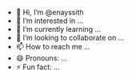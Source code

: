 - 👋 Hi, I’m @enayssith
- 👀 I’m interested in ...
- 🌱 I’m currently learning ...
- 💞️ I’m looking to collaborate on ...
- 📫 How to reach me ...
- 😄 Pronouns: ...
- ⚡ Fun fact: ...

<!---
enayssith/enayssith is a ✨ special ✨ repository because its `README.md` (this file) appears on your GitHub profile.
You can click the Preview link to take a look at your changes.
--->
